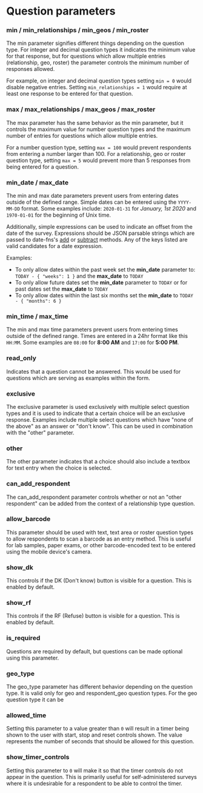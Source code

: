 # Question parameters

### min / min_relationships / min_geos / min_roster
The min parameter signifies different things depending on the question type. For integer and decimal question types it 
indicates the minimum value for that response, but for questions which allow multiple entries (relationship, geo, 
roster) the parameter controls the minimum number of responses allowed. 

For example, on integer and decimal question types setting `min = 0` would disable negative entries. Setting 
`min_relationships = 1` would require at least one response to be entered for that question.

### max / max_relationships / max_geos / max_roster
The max parameter has the same behavior as the min parameter, but it controls the maximum value for number question 
types and the maximum number of entries for questions which allow multiple entries.

For a number question type, setting `max = 100` would prevent respondents from entering a number larger than 100. For a 
relationship, geo or roster question type, setting `max = 5` would prevent more than 5 responses from being entered for 
a question.

### min_date / max_date
The min and max date parameters prevent users from entering dates outside of the defined range. Simple dates can be 
entered using the `YYYY-MM-DD` format. Some examples include: `2020-01-31` for *January, 1st 2020* and `1970-01-01` 
for the beginning of Unix time.

Additionally, simple expressions can be used to indicate an offset from the date of the survey. Expressions should be 
JSON parsable strings which are passed to date-fns's [add](https://date-fns.org/docs/add#types/Duration/2523) or 
[subtract](https://date-fns.org/docs/sub#types/Duration/2523) methods. Any of the keys listed are valid candidates 
for a date expression.

Examples:
  - To only allow dates within the past week set the **min_date** parameter to: `TODAY - { "weeks": 1 }` and the **max_date** to `TODAY`
  - To only allow future dates set the **min_date** parameter to `TODAY` or for past dates set the **max_date** to `TODAY`
  - To only allow dates within the last six months set the **min_date** to `TODAY - { "months": 6 }`

### min_time / max_time
The min and max time parameters prevent users from entering times outside of the defined range. Times are entered in a 24hr 
format like this `HH:MM`. Some examples are `08:00` for **8:00 AM** and `17:00` for **5:00 PM**.

### read_only
Indicates that a question cannot be answered. This would be used for questions which are serving as examples within the 
form.

### exclusive
The exclusive parameter is used exclusively with multiple select question types and it is used to indicate that a 
certain choice will be an exclusive response. Examples include multiple select questions which have "none of the above" 
as an answer or "don't know". This can be used in combination with the "other" parameter. 

### other
The other parameter indicates that a choice should also include a textbox for text entry when the choice is selected.

### can_add_respondent
The can_add_respondent parameter controls whether or not an "other respondent" can be added from the context of a 
relationship type question.

### allow_barcode
This parameter should be used with text, text area or roster question types to allow respondents to scan a barcode as an 
entry method. This is useful for lab samples, paper exams, or other barcode-encoded text to be entered using the mobile 
device's camera.

### show_dk
This controls if the DK (Don't know) button is visible for a question. This is enabled by default.

### show_rf
This controls if the RF (Refuse) button is visible for a question. This is enabled by default.

### is_required
Questions are required by default, but questions can be made optional using this parameter.

### geo_type
The geo_type parameter has different behavior depending on the question type. It is valid only for geo and 
respondent_geo question types. For the geo question type it can be

### allowed_time
Setting this parameter to a value greater than `0` will result in a timer being shown to the user with start,
stop and reset controls shown. The value represents the number of seconds that should be allowed for this question.

### show_timer_controls
Setting this parameter to `0` will make it so that the timer controls do not appear in the question. This is
primarily useful for self-administered surveys where it is undesirable for a respondent to be able to control
the timer.
